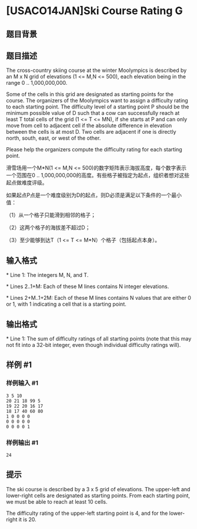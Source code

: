 # [USACO14JAN]Ski Course Rating G

## 题目背景



## 题目描述

The cross-country skiing course at the winter Moolympics is described by an M x N grid of elevations (1 <= M,N <= 500), each elevation being in the range 0 .. 1,000,000,000.

Some of the cells in this grid are designated as starting points for the course.  The organizers of the Moolympics want to assign a difficulty rating to each starting point.  The difficulty level of a starting point P should be the minimum possible value of D such that a cow can successfully reach at least T total cells of the grid (1 <= T <= MN), if she starts at P and can only move from cell to adjacent cell if the absolute difference in elevation between the cells is at most D.  Two cells are adjacent if one is directly north, south, east, or west of the other.

Please help the organizers compute the difficulty rating for each starting point.

滑雪场用一个M\*N(1 <= M,N <= 500)的数字矩阵表示海拔高度，每个数字表示一个范围在0 .. 1,000,000,000的高度。有些格子被指定为起点，组织者想对这些起点做难度评级。


如果起点P点是一个难度级别为D的起点，则D必须是满足以下条件的一个最小值：


（1）从一个格子只能滑到相邻的格子；


（2）这两个格子的海拔差不超过D；


（3）至少能够到达T（1 <= T <= M\*N）个格子（包括起点本身）。


## 输入格式

\* Line 1: The integers M, N, and T.

\* Lines 2..1+M: Each of these M lines contains N integer elevations.

\* Lines 2+M..1+2M: Each of these M lines contains N values that are either 0 or 1, with 1 indicating a cell that is a starting point.


## 输出格式

\* Line 1: The sum of difficulty ratings of all starting points (note that this may not fit into a 32-bit integer, even though individual difficulty ratings will).


## 样例 #1

### 样例输入 #1
```
3 5 10 
20 21 18 99 5 
19 22 20 16 17 
18 17 40 60 80 
1 0 0 0 0 
0 0 0 0 0 
0 0 0 0 1 
```

### 样例输出 #1

```
24 
```

## 提示

The ski course is described by a 3 x 5 grid of elevations.  The upper-left and lower-right cells are designated as starting points.  From each starting point, we must be able to reach at least 10 cells.


The difficulty rating of the upper-left starting point is 4, and for the lower-right it is 20.

